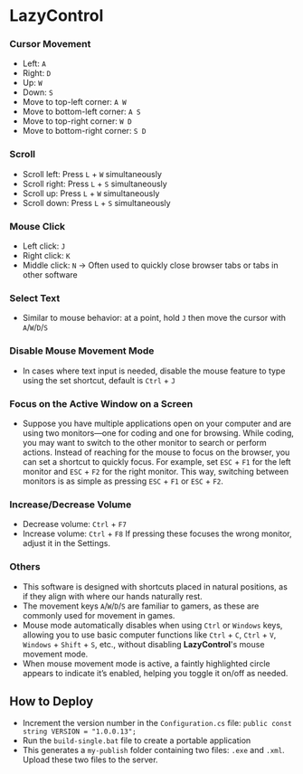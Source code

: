﻿# LazyControl
### Cursor Movement
- Left: `A`
- Right: `D`
- Up: `W`
- Down: `S`
- Move to top-left corner: `A W`
- Move to bottom-left corner: `A S`
- Move to top-right corner: `W D`
- Move to bottom-right corner: `S D`
### Scroll
- Scroll left: Press `L` + `W` simultaneously
- Scroll right: Press `L` + `S` simultaneously
- Scroll up: Press `L` + `W` simultaneously
- Scroll down: Press `L` + `S` simultaneously
### Mouse Click
- Left click: `J`
- Right click: `K`
- Middle click: `N` -> Often used to quickly close browser tabs or tabs in other software
### Select Text
- Similar to mouse behavior: at a point, hold `J` then move the cursor with `A`/`W`/`D`/`S`
### Disable Mouse Movement Mode
- In cases where text input is needed, disable the mouse feature to type using the set shortcut, default is `Ctrl` + `J`
### Focus on the Active Window on a Screen
- Suppose you have multiple applications open on your computer and are using two monitors—one for coding and one for browsing. While coding, you may want to switch to the other monitor to search or perform actions. Instead of reaching for the mouse to focus on the browser, you can set a shortcut to quickly focus. For example, set `ESC` + `F1` for the left monitor and `ESC` + `F2` for the right monitor. This way, switching between monitors is as simple as pressing `ESC` + `F1` or `ESC` + `F2`.
### Increase/Decrease Volume
- Decrease volume: `Ctrl` + `F7`
- Increase volume: `Ctrl` + `F8`
If pressing these focuses the wrong monitor, adjust it in the Settings.
### Others
- This software is designed with shortcuts placed in natural positions, as if they align with where our hands naturally rest.
- The movement keys `A`/`W`/`D`/`S` are familiar to gamers, as these are commonly used for movement in games.
- Mouse mode automatically disables when using `Ctrl` or `Windows` keys, allowing you to use basic computer functions like `Ctrl` + `C`, `Ctrl` + `V`, `Windows` + `Shift` + `S`, etc., without disabling **LazyControl**'s mouse movement mode.
- When mouse movement mode is active, a faintly highlighted circle appears to indicate it’s enabled, helping you toggle it on/off as needed.
## How to Deploy
- Increment the version number in the `Configuration.cs` file: `public const string VERSION = "1.0.0.13";`
- Run the `build-single.bat` file to create a portable application
- This generates a `my-publish` folder containing two files: `.exe` and `.xml`. Upload these two files to the server.
